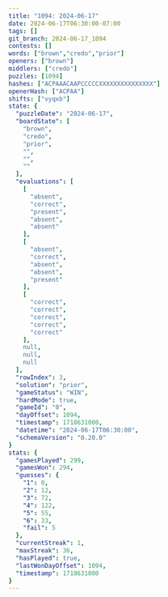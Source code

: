 ```yaml
---
title: "1094: 2024-06-17"
date: 2024-06-17T06:30:00-07:00
tags: []
git_branch: 2024-06-17_1094
contests: []
words: ["brown","credo","prior"]
openers: ["brown"]
middlers: ["credo"]
puzzles: [1094]
hashes: ["ACPAAACAAPCCCCCXXXXXXXXXXXXXXX"]
openerHash: ["ACPAA"]
shifts: ["vyqxb"]
state: {
  "puzzleDate": "2024-06-17",
  "boardState": [
    "brown",
    "credo",
    "prior",
    "",
    "",
    ""
  ],
  "evaluations": [
    [
      "absent",
      "correct",
      "present",
      "absent",
      "absent"
    ],
    [
      "absent",
      "correct",
      "absent",
      "absent",
      "present"
    ],
    [
      "correct",
      "correct",
      "correct",
      "correct",
      "correct"
    ],
    null,
    null,
    null
  ],
  "rowIndex": 3,
  "solution": "prior",
  "gameStatus": "WIN",
  "hardMode": true,
  "gameId": "0",
  "dayOffset": 1094,
  "timestamp": 1718631000,
  "datetime": "2024-06-17T06:30:00",
  "schemaVersion": "0.20.0"
}
stats: {
  "gamesPlayed": 299,
  "gamesWon": 294,
  "guesses": {
    "1": 0,
    "2": 12,
    "3": 72,
    "4": 122,
    "5": 55,
    "6": 33,
    "fail": 5
  },
  "currentStreak": 1,
  "maxStreak": 36,
  "hasPlayed": true,
  "lastWonDayOffset": 1094,
  "timestamp": 1718631000
}
---
```

<!-- more -->
